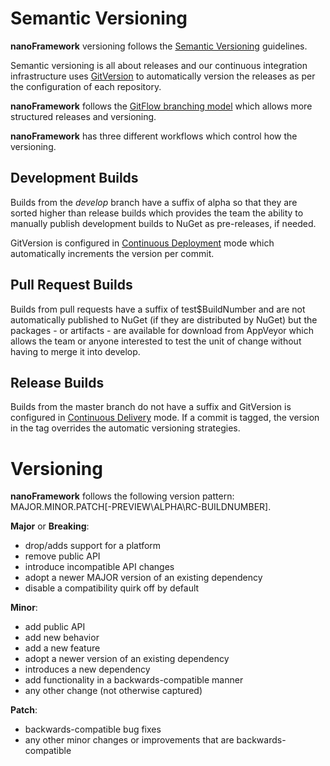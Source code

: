 # Semantic Versioning

**nanoFramework** versioning follows the [Semantic Versioning](http://semver.org/) guidelines.

Semantic versioning is all about releases and our continuous integration infrastructure uses [GitVersion](https://github.com/GitTools/GitVersion) to automatically version the releases as per the configuration of each repository.


**nanoFramework** follows the [GitFlow branching model](http://nvie.com/posts/a-successful-git-branching-model/) which allows more structured releases and versioning.


**nanoFramework** has three different workflows which control how the versioning.


## Development Builds

Builds from the *develop* branch have a suffix of alpha so that they are sorted higher than release builds which provides the team the ability to manually publish development builds to NuGet as pre-releases, if needed.

GitVersion is configured in [Continuous Deployment](http://gitversion.readthedocs.io/en/stable/reference/continuous-deployment/) mode which automatically increments the version per commit.


## Pull Request Builds

Builds from pull requests have a suffix of test$BuildNumber and are not automatically published to NuGet (if they are distributed by NuGet) but the packages - or artifacts - are available for download from AppVeyor which allows the team or anyone interested to test the unit of change without having to merge it into develop.


## Release Builds

Builds from the master branch do not have a suffix and GitVersion is configured in [Continuous Delivery](http://gitversion.readthedocs.io/en/stable/reference/continuous-delivery/) mode. If a commit is tagged, the version in the tag overrides the automatic versioning strategies.


# Versioning

**nanoFramework** follows the following version pattern: MAJOR.MINOR.PATCH[-PREVIEW\ALPHA\RC-BUILDNUMBER].

**Major** or **Breaking**:
* drop/adds support for a platform
* remove public API
* introduce incompatible API changes
* adopt a newer MAJOR version of an existing dependency
* disable a compatibility quirk off by default

**Minor**:
* add public API
* add new behavior
* add a new feature
* adopt a newer version of an existing dependency
* introduces a new dependency
* add functionality in a backwards-compatible manner
* any other change (not otherwise captured)

**Patch**:
* backwards-compatible bug fixes
* any other minor changes or improvements that are backwards-compatible
